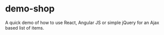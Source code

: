 # demo-shop
A quick demo of how to use React, Angular JS or simple jQuery for an Ajax based list of items.
